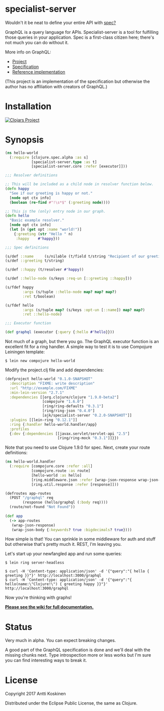 # specialist-server

Wouldn't it be neat to define your entire API with [spec?](https://clojure.org/guides/spec)

GraphQL is a query language for APIs. Specialist-server is a tool for fulfilling those queries in your application. Spec is a first-class citizen here; there's not much you can do without it.

More info on GraphQL:

* [Project](http://graphql.org/)
* [Specification](http://facebook.github.io/graphql/)
* [Reference implementation](https://github.com/graphql/graphql-js)

(This project is an implementation of the specification but otherwise the author has no affiliation with creators of GraphQL.)

# Installation

[![Clojars Project](https://clojars.org/ajk/specialist-server/latest-version.svg)](https://clojars.org/ajk/specialist-server)

# Synopsis

```clojure
(ns hello-world
  (:require [clojure.spec.alpha :as s]
            [specialist-server.type :as t]
            [specialist-server.core :refer [executor]]))

;;; Resolver definitions

;; This will be included as a child node in resolver function below.
(defn happy
  "See if our greeting is happy or not."
  [node opt ctx info]
  (boolean (re-find #"!\s*$" (:greeting node))))

;; This is the (only) entry node in our graph.
(defn hello
  "Basic example resolver."
  [node opt ctx info]
  (let [n (get opt :name "world!")]
    {:greeting (str "Hello " n)
     :happy    #'happy}))

;;; Spec definitions

(s/def ::name     (s/nilable (t/field t/string "Recipient of our greeting.")))
(s/def ::greeting t/string)

(s/def ::happy (t/resolver #'happy))

(s/def ::hello-node (s/keys :req-un [::greeting ::happy]))

(s/fdef happy
        :args (s/tuple ::hello-node map? map? map?)
        :ret t/boolean)

(s/fdef hello
        :args (s/tuple map? (s/keys :opt-un [::name]) map? map?)
        :ret ::hello-node)

;;; Executor function

(def graphql (executor {:query {:hello #'hello}}))
```

Not much of a graph, but there you go. The GraphQL executor function is an excellent fit for a ring handler. A simple way to test it is to use Compojure Leiningen template:

    $ lein new compojure hello-world

Modify the project.clj file and add dependencies:

```clojure
(defproject hello-world "0.1.0-SNAPSHOT"
  :description "FIXME: write description"
  :url "http://example.com/FIXME"
  :min-lein-version "2.7.1"
  :dependencies [[org.clojure/clojure "1.9.0-beta2"]
                 [compojure "1.6.0"]
                 [ring/ring-defaults "0.3.1"]
                 [ring/ring-json "0.4.0"]
                 [ajk/specialist-server "0.2.0-SNAPSHOT"]]
  :plugins [[lein-ring "0.12.1"]]
  :ring {:handler hello-world.handler/app}
  :profiles
  {:dev {:dependencies [[javax.servlet/servlet-api "2.5"]
                        [ring/ring-mock "0.3.1"]]}})
```

Note that you need to use Clojure 1.9.0 for spec.
Next, create your route definitions:

```clojure
(ns hello-world.handler
  (:require [compojure.core :refer :all]
            [compojure.route :as route]
            [hello-world :as hello]
            [ring.middleware.json :refer [wrap-json-response wrap-json-body]]
            [ring.util.response :refer [response]]))

(defroutes app-routes
  (POST "/graphql" req
        (response (hello/graphql (:body req))))
  (route/not-found "Not Found")) 
  
(def app
  (-> app-routes
   (wrap-json-response)
   (wrap-json-body {:keywords? true :bigdecimals? true})))
```

How simple is that! You can sprinkle in some middleware for auth and stuff but otherwise that's pretty much it. REST, I'm leaving you.

Let's start up your newfangled app and run some queries:

    $ lein ring server-headless

    $ curl -H 'Content-type: application/json' -d '{"query":"{ hello { greeting }}"}' http://localhost:3000/graphql
    $ curl -H 'Content-type: application/json' -d '{"query":"{ hello(name:\"Clojure!\") { greeting happy }}"}' http://localhost:3000/graphql
    
Now you're thinking with graphs!

**[Please see the wiki for full documentation.](https://github.com/ajk/specialist-server/wiki)**

# Status

Very much in alpha. You can expect breaking changes.

A good part of the GraphQL specification is done and we'll deal with the missing chunks next. Type introspection more or less works but I'm sure you can find interesting ways to break it.

# License

Copyright 2017 Antti Koskinen

Distributed under the Eclipse Public License, the same as Clojure.
